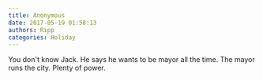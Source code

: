 ```yaml
---
title: Anonymous
date: 2017-05-19 01:58:13
authors: Ripp
categories: Holiday
---
```


 You don't know Jack. He says he wants to be mayor all the time. The mayor runs the city. Plenty of power.